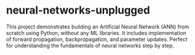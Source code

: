 # neural-networks-unplugged
This project demonstrates building an Artificial Neural Network (ANN) from scratch using Python, without any ML libraries. It includes implementation of forward propagation, backpropagation, and parameter updates. Perfect for understanding the fundamentals of neural networks step by step.
